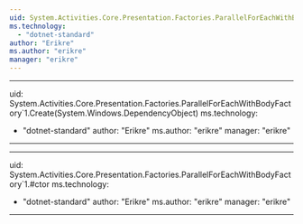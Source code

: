 ```yaml
---
uid: System.Activities.Core.Presentation.Factories.ParallelForEachWithBodyFactory`1
ms.technology: 
  - "dotnet-standard"
author: "Erikre"
ms.author: "erikre"
manager: "erikre"
---
```


---
uid: System.Activities.Core.Presentation.Factories.ParallelForEachWithBodyFactory`1.Create(System.Windows.DependencyObject)
ms.technology: 
  - "dotnet-standard"
author: "Erikre"
ms.author: "erikre"
manager: "erikre"
---

---
uid: System.Activities.Core.Presentation.Factories.ParallelForEachWithBodyFactory`1.#ctor
ms.technology: 
  - "dotnet-standard"
author: "Erikre"
ms.author: "erikre"
manager: "erikre"
---
